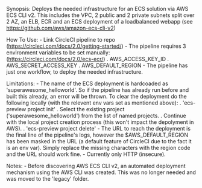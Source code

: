 Synopsis: Deploys the needed infrastructure for an ECS solution via AWS ECS CLI v2. This includes the VPC, 2 public and 2 private subnets split over 2 AZ, an ELB, ECR and an ECS deployment of a loadbalanced webapp (see https://github.com/aws/amazon-ecs-cli-v2)

How To Use:
    -   Link CircleCI pipeline to repo (https://circleci.com/docs/2.0/getting-started/)
    -   The pipeline requires 3 environment variables to be set manually: (https://circleci.com/docs/2.0/ecs-ecr/)
        . AWS_ACCESS_KEY_ID
        . AWS_SECRET_ACCESS_KEY
        . AWS_DEFAULT_REGION
    -   The pipeline has just one workflow, to deploy the needed infrastructure.

Limitations:
    -   The name of the ECS deployment is hardcoaded as 'superawesome_helloworld'. So if the pipeline has already run before and built this already, an error will be thrown. To clear the deployment do the following locally (with the relevent env vars set as mentioned above):
        .   'ecs-preview project init'
        .   Select the existing project ('superawesome_helloworld') from the list of named projects.
        .   Continue with the local project creation process (this won't impact the depolyment in AWS).
        .   'ecs-preview project delete'
    -   The URL to reach the deployment is the final line of the pipeline's logs, however the $AWS_DEFAULT_REGION has been masked in the URL (a default feature of CircleCI due to the fact it is an env var). Simply replace the missing characters with the region code and the URL should work fine.
    -   Currently only HTTP (insecure).

Notes:
    - Before discovering AWS ECS CLI v2, an automated deployment mechanism using the AWS CLI was created. This was no longer needed and was moved to the 'legacy' folder.